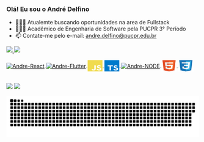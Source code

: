 <link rel="stylesheet" href="https://cdn.jsdelivr.net/gh/devicons/devicon@v2.14.0/devicon.min.css">

### Olá! Eu sou o André Delfino


- 👨🏻‍💻 Atualemte buscando oportunidades na area de Fullstack
- 👨🏻‍🎓 Acadêmico de Engenharia de Software pela PUCPR 3° Período
- 📫 Contate-me pelo e-mail: andre.delfino@pucpr.edu.br

<div>
  <a href="https://github.com/DehDelfino">
  <img height="150em" src="https://github-readme-stats.vercel.app/api?username=DehDelfino&show_icons=true&theme=dracula&include_all_commits=true&count_private=true"/>
  <img height="150em" src="https://github-readme-stats.vercel.app/api/top-langs/?username=DehDelfino&layout=compact&langs_count=7&theme=dracula"/>
</div>

<div style="display: inline_block"><br>
  

   <img align="center" alt="Andre-React" height="100" src="https://cdn.jsdelivr.net/gh/devicons/devicon@v2.14.0/devicon.min.css">
   <img align="center" alt="Andre-Flutter" height="30" width="40" src="https://cdn.jsdelivr.net/gh/devicons/devicon/icons/flutter/flutter-original.svg">
  
  <img align="center" alt="Andre-Js" height="30" width="40"     src="https://raw.githubusercontent.com/devicons/devicon/master/icons/javascript/javascript-plain.svg">
  <img align="center" alt="Andre-Ts" height="30" width="40"     src="https://raw.githubusercontent.com/devicons/devicon/master/icons/typescript/typescript-plain.svg">
  <img align="center" alt="Andre-NODE" height="30" width="40"  src="https://cdn.jsdelivr.net/gh/devicons/devicon/icons/nodejs/nodejs-original.svg">
  <img align="center" alt="Andre-HTML" height="30" width="40"   src="https://raw.githubusercontent.com/devicons/devicon/master/icons/html5/html5-original.svg">
  <img align="center" alt="Andre-CSS" height="30" width="40"    src="https://raw.githubusercontent.com/devicons/devicon/master/icons/css3/css3-original.svg">
  
  
  
</div>
  
##
<div>
  <a href="https://www.linkedin.com/in/andr%C3%A9-delfino-567a63211/" target="_blank"><img src="https://img.shields.io/badge/-LinkedIn-%230077B5?style=for-the-badge&logo=linkedin&logoColor=white" target="_blank"></a> 
    <a href="http://api.whatsapp.com/send?phone=5541997648569" target="_blank"><img src="https://img.shields.io/badge/WhatsApp-25D366?style=for-the-badge&logo=whatsapp&logoColor=white" target="_blank"></a> 
 
   ![Snake animation](https://github.com/DehDelfino/DehDelfino/blob/output/github-contribution-grid-snake.svg)
</div>

